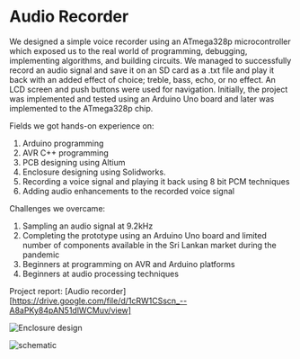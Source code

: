 # Audio Recorder
We designed a simple voice recorder using an ATmega328p microcontroller which exposed us to the real world of programming, debugging, implementing algorithms, and building circuits.
We managed to successfully record an audio signal and save it on an SD card as a .txt file and play it back with an added effect of choice; treble, bass, echo, or no effect. An LCD screen and push buttons were used for navigation. Initially, the project was implemented and tested using an Arduino Uno board and later was implemented to the ATmega328p chip. 

Fields we got hands-on experience on:
1. Arduino programming
2. AVR C++ programming
3. PCB designing using Altium
4. Enclosure designing using Solidworks. 
5. Recording a voice signal and playing it back using 8 bit PCM techniques
6. Adding audio enhancements to the recorded voice signal

Challenges we overcame:
1. Sampling an audio signal at 9.2kHz
2. Completing the prototype using an Arduino Uno board and limited number of components available in the Sri Lankan market during the pandemic 
3. Beginners at programming on AVR and Arduino platforms
4. Beginners at audio processing techniques

Project report: [Audio recorder][https://drive.google.com/file/d/1cRW1CSscn_--A8aPKy84pAN51dlWCMuv/view]

![Enclosure design](https://user-images.githubusercontent.com/81354047/202077059-b5b3f162-5635-43b1-9200-466b231e7144.jpg)

![schematic](https://user-images.githubusercontent.com/81354047/202077220-a6f35571-3d22-4f84-9aed-ad7fa25ef42f.jpg)
